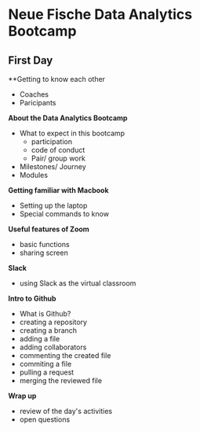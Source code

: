 # Neue Fische Data Analytics Bootcamp
## First Day

**Getting to know each other
- Coaches
- Paricipants


**About the Data Analytics Bootcamp**
- What to expect in this bootcamp
  - participation
  - code of conduct
  - Pair/ group work
- Milestones/ Journey
- Modules


**Getting familiar with Macbook**
- Setting up the laptop
- Special commands to know

**Useful features of Zoom**
- basic functions
- sharing screen

**Slack**
- using Slack as the virtual classroom

**Intro to Github**
- What is Github?
- creating a repository
- creating a branch
- adding a file
- adding collaborators
- commenting the created file
- commiting a file
- pulling a request
- merging the reviewed file

**Wrap up**
- review of the day's activities
- open questions
